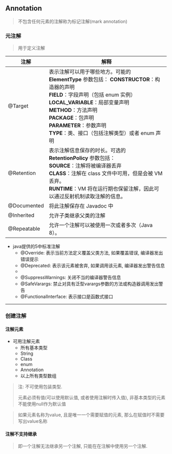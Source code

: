 ## Annotation

> 不包含任何元素的注解称为标记注解(mark annotation)

### 元注解

> 用于定义注解

| 注解        | 解释                                                         |
| ----------- | ------------------------------------------------------------ |
| @Target     | 表示注解可以用于哪些地方。可能的 **ElementType** 参数包括： **CONSTRUCTOR**：构造器的声明 <br>**FIELD**：字段声明（包括 enum 实例）<br/>**LOCAL_VARIABLE**：局部变量声明 <br/>**METHOD**：方法声明<br/>**PACKAGE**：包声明 <br/>**PARAMETER**：参数声明 <br/>**TYPE**：类、接口（包括注解类型）或者 enum 声明 |
| @Retention  | 表示注解信息保存的时长。可选的 **RetentionPolicy** 参数包括： <br>**SOURCE**：注解将被编译器丢弃 <br/>**CLASS**：注解在 class 文件中可用，但是会被 VM 丢弃。 <br/>**RUNTIME**：VM 将在运行期也保留注解，因此可以通过反射机制读取注解的信息。 |
| @Documented | 将此注解保存在 Javadoc 中                                    |
| @Inherited  | 允许子类继承父类的注解                                       |
| @Repeatable | 允许一个注解可以被使用一次或者多次（Java 8）。               |

- java提供的5中标准注解
  - @Override: 表示当前方法定义覆盖父类方法, 如果覆盖错误, 编译器发出错误提示
  - @Deprecated: 表示该元素被舍弃, 如果调用该元素, 编译器发出警告信息
  - 
  - @SuppressWarnings: 关闭不当的编译器警告信息
  - @SafeVarargs: 禁止对具有泛型varargs参数的方法或构造器调用发出警告
  - @FunctionalInterface: 表示接口是函数式接口

---

### 创建注解



#### 注解元素

- 可用注解元素
  - 所有基本类型
  - String
  - Class
  - enum
  - Annotation
  - 以上所有类型数组

> 注: 不可使用包装类型.
>
> 元素必须有值(可以使用默认值, 或者使用注解时传入值), 非基本类型的元素不能使用null作为默认值

> 如果元素名称为value, 且是唯一一个需要赋值的元素, 那么在赋值时不需要写出value名称

#### 注解不支持继承

> 即一个注解无法继承另一个注解, 只能在在注解中使用另一个注解.